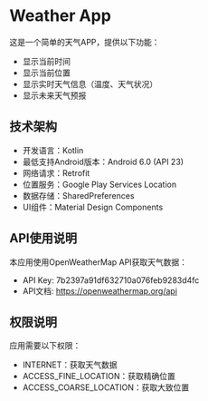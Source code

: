 # Weather App

这是一个简单的天气APP，提供以下功能：
- 显示当前时间
- 显示当前位置
- 显示实时天气信息（温度、天气状况）
- 显示未来天气预报

## 技术架构
- 开发语言：Kotlin
- 最低支持Android版本：Android 6.0 (API 23)
- 网络请求：Retrofit
- 位置服务：Google Play Services Location
- 数据存储：SharedPreferences
- UI组件：Material Design Components

## API使用说明
本应用使用OpenWeatherMap API获取天气数据：
- API Key: 7b2397a91df632710a076feb9283d4fc
- API文档: https://openweathermap.org/api

## 权限说明
应用需要以下权限：
- INTERNET：获取天气数据
- ACCESS_FINE_LOCATION：获取精确位置
- ACCESS_COARSE_LOCATION：获取大致位置 